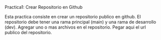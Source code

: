 Practica1: Crear Repositorio en Github

Esta practica consiste en crear un repositorio publico en github. El repositorio debe tener una rama principal (main) y una rama de desarrollo (dev). 
Agregar uno o mas archivos en el repositorio. Pegar aqui el url publico del repositorio.

